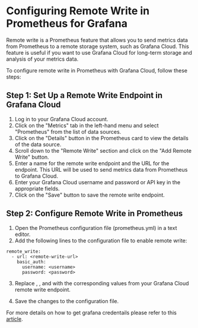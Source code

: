 # Configuring Remote Write in Prometheus for Grafana
Remote write is a Prometheus feature that allows you to send metrics data from Prometheus to a remote storage system, such as Grafana Cloud. This feature is useful if you want to use Grafana Cloud for long-term storage and analysis of your metrics data.

To configure remote write in Prometheus with Grafana Cloud, follow these steps:

## Step 1: Set Up a Remote Write Endpoint in Grafana Cloud
1. Log in to your Grafana Cloud account.
2. Click on the "Metrics" tab in the left-hand menu and select "Prometheus" from the list of data sources.
3. Click on the "Details" button in the Prometheus card to view the details of the data source.
4. Scroll down to the "Remote Write" section and click on the "Add Remote Write" button.
5. Enter a name for the remote write endpoint and the URL for the endpoint. This URL will be used to send metrics data from Prometheus to Grafana Cloud.
6. Enter your Grafana Cloud username and password or API key in the appropriate fields.
7. Click on the "Save" button to save the remote write endpoint.


## Step 2: Configure Remote Write in Prometheus
1. Open the Prometheus configuration file (prometheus.yml) in a text editor.
2. Add the following lines to the configuration file to enable remote write:
```
remote_write:
  - url: <remote-write-url>
    basic_auth:
      username: <username>
      password: <password>
```
3. Replace <remote-write-url>, <username>, and <password> with the corresponding values from your Grafana Cloud remote write endpoint.

4. Save the changes to the configuration file.

For more details on how to get grafana credentails please refer to this [article](https://grafana.com/docs/grafana-cloud/account-management/cloud-portal/).
